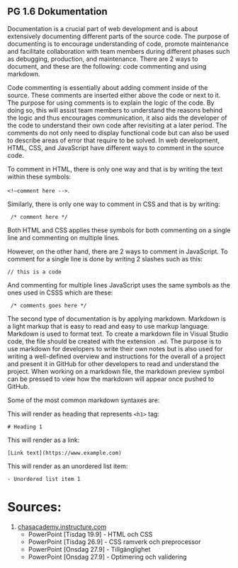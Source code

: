 ## PG 1.6 Dokumentation
Documentation is a crucial part of web development and is about extensively documenting different parts of the source code. The purpose of documenting is to encourage understanding of code, promote maintenance and facilitate collaboration with team members during different phases such as debugging, production, and maintenance. There are 2 ways to document, and these are the following: code commenting and using markdown. 

Code commenting is essentially about adding comment inside of the source. These comments are inserted either above the code or next to it. The purpose for using comments is to explain the logic of the code. By doing so, this will assist team members to understand the reasons behind the logic and thus encourages communication, it also aids the developer of the code to understand their own code after revisiting at a later period.  The comments do not only need to display functional code but can also be used to describe areas of error that require to be solved. In web development, HTML, CSS, and JavaScript have different ways to comment in the source code. 

To comment in HTML, there is only one way and that is by writing the text within these symbols:

 ```<!—comment here -->```.

Similarly, there is only one way to comment in CSS and that is by writing:

 ``` /* comment here */```

 Both HTML and CSS applies these symbols for both commenting on a single line and commenting on multiple lines. 

However, on the other hand, there are 2 ways to comment in JavaScript. To comment for a single line is done by writing 2 slashes such as this:

```// this is a code``` 

And commenting for multiple lines JavaScript uses the same symbols as the ones used in CSSS which are these:

``` /* comments goes here */```

The second type of documentation is by applying markdown. Markdown is a light markup that is easy to read and easy to use markup language. Markdown is used to format text. To create a markdown file in Visual Studio code, the file should be created with the extension ```.md```. The purpose is to use markdown for developers to write their own notes but is also used for writing a well-defined overview and instructions for the overall of a project and present it in GitHub for other developers to read and understand the project. When working on a markdown file, the markdown preview symbol can be pressed to view how the markdown will appear once pushed to GitHub.

Some of the most common markdown syntaxes are:

This will render as heading that represents ```<h1>``` tag:

```# Heading 1```

This will render as a link:

```[Link text](https://www.example.com)``` 

This will render as an unordered list item:

```- Unordered list item 1``` 

# **Sources**:  

1. [chasacademy.instructure.com](https://chasacademy.instructure.com/)
    - PowerPoint [Tisdag 19.9] - HTML och CSS
    - PowerPoint [Tisdag 26.9] - CSS ramverk och preprocessor
    - PowerPoint [Onsdag 27.9] - Tillgänglighet
    - PowerPoint [Onsdag 27.9] - Optimering och validering